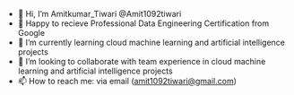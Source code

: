 - 👋 Hi, I’m Amitkumar_Tiwari @Amit1092tiwari
- 👀 Happy to recieve Professional Data Engineering Certification from Google
- 🌱 I’m currently learning cloud machine learning and artificial intelligence projects
- 💞️ I’m looking to collaborate with team experience in cloud machine learning and artificial intelligence projects 
- 📫 How to reach me: via email (amit1092tiwari@gmail.com)

<!---
Amit1092tiwari/Amit1092tiwari is a ✨ special ✨ repository because its `README.md` (this file) appears on your GitHub profile.
You can click the Preview link to take a look at your changes.
--->
